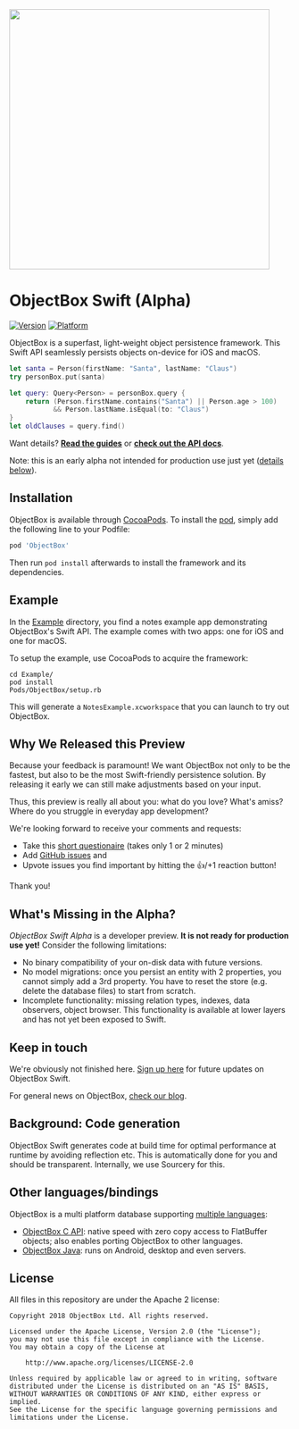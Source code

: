 <img width="466" src="https://raw.githubusercontent.com/objectbox/objectbox-swift/master/images/logo.png">

ObjectBox Swift (Alpha)
=======================

[![Version](https://img.shields.io/cocoapods/v/ObjectBox.svg?style=flat)](https://cocoapods.org/pods/ObjectBox)
[![Platform](https://img.shields.io/cocoapods/p/ObjectBox.svg?style=flat)](https://cocoapods.org/pods/ObjectBox)

ObjectBox is a superfast, light-weight object persistence framework.
This Swift API seamlessly persists objects on-device for iOS and macOS.

```swift
let santa = Person(firstName: "Santa", lastName: "Claus")
try personBox.put(santa)

let query: Query<Person> = personBox.query {
    return (Person.firstName.contains("Santa") || Person.age > 100)
           && Person.lastName.isEqual(to: "Claus") 
}
let oldClauses = query.find()
```

Want details? **[Read the guides](https://swift.objectbox.io/)** or
**[check out the API docs](https://objectbox.io/docfiles/swift/current/)**.

Note: this is an early alpha not intended for production use just yet ([details below](#alpha)).

Installation
------------

ObjectBox is available through [CocoaPods](https://cocoapods.org).
To install the [pod](https://cocoapods.org/pods/ObjectBox), simply add the following line to your Podfile:

```ruby
pod 'ObjectBox'
```

Then run `pod install` afterwards to install the framework and its dependencies.

Example
-------
In the [Example](Example/) directory, you find a notes example app demonstrating ObjectBox's Swift API.
The example comes with two apps: one for iOS and one for macOS.

To setup the example, use CocoaPods to acquire the framework:

    cd Example/
    pod install
    Pods/ObjectBox/setup.rb

This will generate a `NotesExample.xcworkspace` that you can launch to try out ObjectBox.

Why We Released this Preview
----------------------------

Because your feedback is paramount!
We want ObjectBox not only to be the fastest, but also to be the most Swift-friendly persistence solution.
By releasing it early we can still make adjustments based on your input.

Thus, this preview is really all about you: what do you love? What's amiss?
Where do you struggle in everyday app development?

We're looking forward to receive your comments and requests:

- Take this [short questionaire](https://docs.google.com/forms/d/e/1FAIpQLSd0neiviD0Yal0Tn7921w-XWI2d0ONpLm7TfVKp7OvwW2Tu2A/viewform?usp=sf_link) (takes only 1 or 2 minutes)
- Add [GitHub issues](https://github.com/ObjectBox/objectbox-swift/issues) and 
- Upvote issues you find important by hitting the 👍/+1 reaction button!

Thank you!

<a name="alpha"></a>
What's Missing in the Alpha?
----------------------------

_ObjectBox Swift Alpha_ is a developer preview. 
**It is not ready for production use yet!**
Consider the following limitations:

- No binary compatibility of your on-disk data with future versions. 
- No model migrations: once you persist an entity with 2 properties, you cannot simply add a 3rd property.
  You have to reset the store (e.g. delete the database files) to start from scratch.
- Incomplete functionality: missing relation types, indexes, data observers, object browser.
  This functionality is available at lower layers and has not yet been exposed to Swift.

Keep in touch
-------------
We're obviously not finished here.
[Sign up here](https://objectbox.io/ios-alpha/) for future updates on ObjectBox Swift.

For general news on ObjectBox, [check our blog](https://objectbox.io/blog).

Background: Code generation
---------------------------
ObjectBox Swift generates code at build time for optimal performance at runtime by avoiding reflection etc.
This is automatically done for you and should be transparent. Internally, we use Sourcery for this.

Other languages/bindings
------------------------
ObjectBox is a multi platform database supporting [multiple languages](https://objectbox.io/dev-get-started/): 

* [ObjectBox C API](https://github.com/objectbox/objectbox-c): native speed with zero copy access to FlatBuffer objects;
  also enables porting ObjectBox to other languages.
* [ObjectBox Java](https://github.com/objectbox/objectbox-java): runs on Android, desktop and even servers.

License
-------
All files in this repository are under the Apache 2 license:

    Copyright 2018 ObjectBox Ltd. All rights reserved.
    
    Licensed under the Apache License, Version 2.0 (the "License");
    you may not use this file except in compliance with the License.
    You may obtain a copy of the License at
    
        http://www.apache.org/licenses/LICENSE-2.0
    
    Unless required by applicable law or agreed to in writing, software
    distributed under the License is distributed on an "AS IS" BASIS,
    WITHOUT WARRANTIES OR CONDITIONS OF ANY KIND, either express or implied.
    See the License for the specific language governing permissions and
    limitations under the License.

